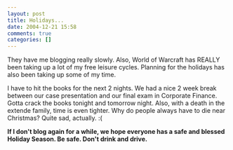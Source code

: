 ```yaml
---
layout: post
title: Holidays...
date: 2004-12-21 15:58
comments: true
categories: []
---
```

They have me blogging really slowly. Also, World of Warcraft has REALLY been taking up a lot of my free leisure cycles. Planning for the holidays has also been taking up some of my time.

I have to hit the books for the next 2 nights. We had a nice 2 week break between our case presentation and our final exam in Corporate Finance. Gotta crack the books tonight and tomorrow night. Also, with a death in the extende family, time is even tighter. Why do people always have to die near Christmas? Quite sad, actually. :(

<b>If I don't blog again for a while, we hope everyone has a safe and blessed Holiday Season. Be safe. Don't drink and drive.</b>
